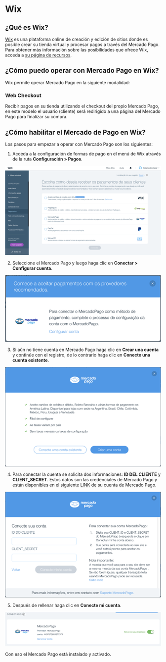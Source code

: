 # Wix

## ¿Qué es Wix?

[Wix](https://es.wix.com/) es una plataforma online de creación y edición de sitios donde es posible crear su tienda virtual y procesar pagos a través del Mercado Pago.
Para obtener más información sobre las posibilidades que ofrece Wix, acceda a [su página de recursos](https://es.wix.com/ecommerce/sell-online).

## ¿Cómo puedo operar con Mercado Pago en Wix?

Wix permite operar Mercado Pago en la siguiente modalidad:

### Web Checkout

Recibir pagos en su tienda utilizando el checkout del propio Mercado Pago, en este modelo el usuario (cliente) será redirigido a una página del Mercado Pago para finalizar su compra.

## ¿Cómo habilitar el Mercado de Pago en Wix?

Los pasos para empezar a operar con Mercado Pago son los siguientes:

1. Acceda a la configuración de formas de pago en el menú de Wix através de la ruta **Configuración > Pagos**.

![wix_configuration1](/images/wix_configuration1.png)

2. Seleccione el Mercado Pago y luego haga clic en **Conectar > Configurar cuenta**.

![wix_configuration2](/images/wix_configuration2.png)

3. Si aún no tiene cuenta en Mercado Pago haga clic en **Crear una cuenta** y continúe con el registro, de lo contrario haga clic en **Conecte una cuenta existente**.

![wix_configuration3](/images/wix_configuration3.png)

4. Para conectar la cuenta se solicita dos informaciones: **ID DEL CLIENTE** y **CLIENT_SECRET**. Estos datos son las credenciales de Mercado Pago y están disponibles en el siguiente [LINK](https://www.mercadopago.com/mla/account/credentials?type=basic) de su cuenta de Mercado Pago.

![wix_configuration4](/images/wix_configuration4.png)

5. Después de rellenar haga clic en **Conecte mi cuenta**.

![wix_configuration5](/images/wix_configuration5.png)

Con eso el Mercado Pago está instalado y activado.
